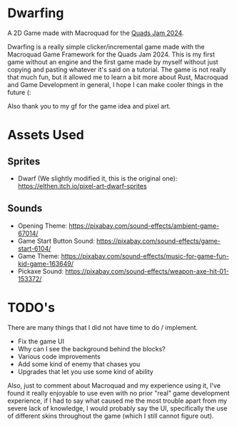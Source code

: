# Dwarfing

A 2D Game made with Macroquad for the [Quads Jam 2024](https://itch.io/jam/quads-jam-2024).

Dwarfing is a really simple clicker/incremental game made with the Macroquad Game Framework for the Quads Jam 2024.
This is my first game without an engine and the first game made by myself without just copying and pasting whatever it's said on a tutorial.
The game is not really that much fun, but it allowed me to learn a bit more about Rust, Macroquad and Game Development in general,
I hope I can make cooler things in the future (:

Also thank you to my gf for the game idea and pixel art.

# Assets Used

## Sprites

- Dwarf (We slightly modified it, this is the original one): https://elthen.itch.io/pixel-art-dwarf-sprites

## Sounds

- Opening Theme: https://pixabay.com/sound-effects/ambient-game-67014/
- Game Start Button Sound: https://pixabay.com/sound-effects/game-start-6104/
- Game Theme: https://pixabay.com/sound-effects/music-for-game-fun-kid-game-163649/
- Pickaxe Sound: https://pixabay.com/sound-effects/weapon-axe-hit-01-153372/

# TODO's

There are many things that I did not have time to do / implement.

- Fix the game UI
- Why can I see the background behind the blocks?
- Various code improvements
- Add some kind of enemy that chases you
- Upgrades that let you use some kind of ability

Also, just to comment about Macroquad and my experience using it, I've found it really enjoyable to use even with no prior "real" game
development experience, if I had to say what caused me the most trouble apart from my severe lack of knowledge, I would probably say
the UI, specifically the use of different skins throughout the game (which I still cannot figure out).

